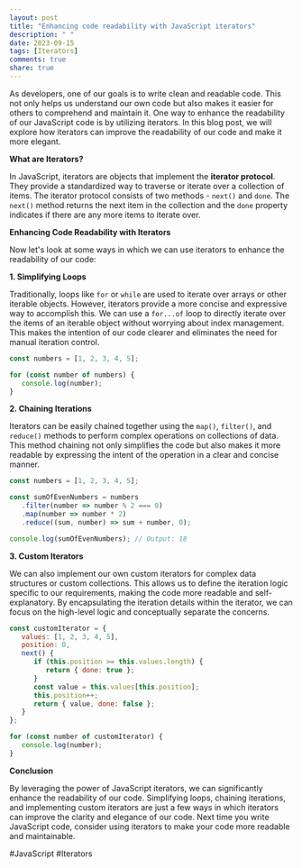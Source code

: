 ```yaml
---
layout: post
title: "Enhancing code readability with JavaScript iterators"
description: " "
date: 2023-09-15
tags: [Iterators]
comments: true
share: true
---
```


As developers, one of our goals is to write clean and readable code. This not only helps us understand our own code but also makes it easier for others to comprehend and maintain it. One way to enhance the readability of our JavaScript code is by utilizing iterators. In this blog post, we will explore how iterators can improve the readability of our code and make it more elegant.

**What are Iterators?**

In JavaScript, iterators are objects that implement the **iterator protocol**. They provide a standardized way to traverse or iterate over a collection of items. The iterator protocol consists of two methods - `next()` and `done`. The `next()` method returns the next item in the collection and the `done` property indicates if there are any more items to iterate over.

**Enhancing Code Readability with Iterators**

Now let's look at some ways in which we can use iterators to enhance the readability of our code:

**1. Simplifying Loops**

Traditionally, loops like `for` or `while` are used to iterate over arrays or other iterable objects. However, iterators provide a more concise and expressive way to accomplish this. We can use a `for...of` loop to directly iterate over the items of an iterable object without worrying about index management. This makes the intention of our code clearer and eliminates the need for manual iteration control.

```javascript
const numbers = [1, 2, 3, 4, 5];

for (const number of numbers) {
   console.log(number);
}
```

**2. Chaining Iterations**

Iterators can be easily chained together using the `map()`, `filter()`, and `reduce()` methods to perform complex operations on collections of data. This method chaining not only simplifies the code but also makes it more readable by expressing the intent of the operation in a clear and concise manner.

```javascript
const numbers = [1, 2, 3, 4, 5];

const sumOfEvenNumbers = numbers
   .filter(number => number % 2 === 0)
   .map(number => number * 2)
   .reduce((sum, number) => sum + number, 0);

console.log(sumOfEvenNumbers); // Output: 18
```

**3. Custom Iterators**

We can also implement our own custom iterators for complex data structures or custom collections. This allows us to define the iteration logic specific to our requirements, making the code more readable and self-explanatory. By encapsulating the iteration details within the iterator, we can focus on the high-level logic and conceptually separate the concerns.

```javascript
const customIterator = {
   values: [1, 2, 3, 4, 5],
   position: 0,
   next() {
      if (this.position >= this.values.length) {
         return { done: true };
      }
      const value = this.values[this.position];
      this.position++;
      return { value, done: false };
   }
};

for (const number of customIterator) {
   console.log(number);
}
```

**Conclusion**

By leveraging the power of JavaScript iterators, we can significantly enhance the readability of our code. Simplifying loops, chaining iterations, and implementing custom iterators are just a few ways in which iterators can improve the clarity and elegance of our code. Next time you write JavaScript code, consider using iterators to make your code more readable and maintainable.

#JavaScript #Iterators